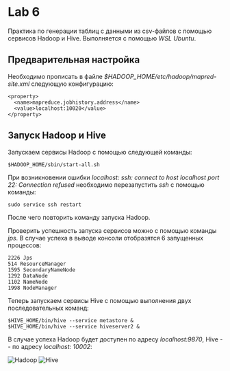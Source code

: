 # Lab 6

Практика по генерации таблиц с данными из csv-файлов с помощью сервисов Hadoop и Hive. Выполняется с помощью *WSL Ubuntu*.

## Предварительная настройка

Необходимо прописать в файле *$HADOOP_HOME/etc/hadoop/mapred-site.xml* следующую конфигурацию:
```
<property>
  <name>mapreduce.jobhistory.address</name>
  <value>localhost:10020</value>
</property>
```

## Запуск Hadoop и Hive

Запускаем сервисы Hadoop с помощью следующей команды:
```
$HADOOP_HOME/sbin/start-all.sh
```

При возникновении ошибки *localhost: ssh: connect to host localhost port 22: Connection refused*
необходимо перезапустить *ssh* с помощью команды:
```
sudo service ssh restart
```
После чего повторить команду запуска Hadoop.

Проверить успешность запуска сервисов можно с помощью команды *jps*. В случае успеха в выводе консоли отобразятся 6 запущенных процессов:
```
2226 Jps
514 ResourceManager
1595 SecondaryNameNode
1292 DataNode
1102 NameNode
1998 NodeManager
```

Теперь запускаем сервисы Hive с помощью выполнения двух последовательных команд:
```
$HIVE_HOME/bin/hive --service metastore &
$HIVE_HOME/bin/hive --service hiveserver2 &
```

В случае успеха Hadoop будет доступен по адресу *localhost:9870*, Hive -- по адресу *localhost: 10002*:

![Hadoop](https://user-images.githubusercontent.com/25685633/146636226-564a2348-8ed9-44d1-ba90-fd9b3854e17b.png)
![Hive](https://user-images.githubusercontent.com/25685633/146636235-22e04236-6062-46cb-aed9-44b31d8da720.png)
